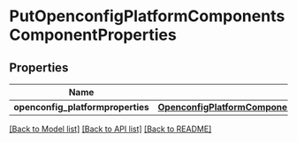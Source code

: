 # PutOpenconfigPlatformComponentsComponentProperties

## Properties
Name | Type | Description | Notes
------------ | ------------- | ------------- | -------------
**openconfig_platformproperties** | [**OpenconfigPlatformComponentsOpenconfigplatformcomponentsProperties**](OpenconfigPlatformComponentsOpenconfigplatformcomponentsProperties.md) |  | [optional] 

[[Back to Model list]](../README.md#documentation-for-models) [[Back to API list]](../README.md#documentation-for-api-endpoints) [[Back to README]](../README.md)


